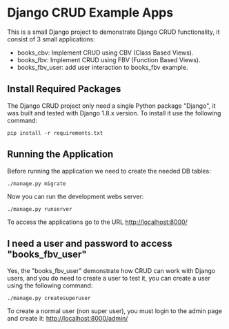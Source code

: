 # Django CRUD Example Apps

This is a small Django project to demonstrate Django CRUD functionality, it
consist of 3 small applications:

- books\_cbv: Implement CRUD using CBV (Class Based Views).
- books\_fbv: Implement CRUD using FBV (Function Based Views).
- books\_fbv\_user: add user interaction to books\_fbv example.


## Install Required Packages

The Django CRUD project only need a single Python package "Django", it was built and
tested with Django 1.8.x version. To install it use the following command:

    pip install -r requirements.txt


## Running the Application

Before running the application we need to create the needed DB tables:

    ./manage.py migrate

Now you can run the development webs server:

    ./manage.py runserver

To access the applications go to the URL <http://localhost:8000/>


## I need a user and password to access "books\_fbv\_user"

Yes, the "books\_fbv\_user" demonstrate how CRUD can work with Django users, and you do
need to create a user to test it, you can create a user using the following command:

    ./manage.py createsuperuser

To create a normal user (non super user), you must login to the admin page and
create it: <http://localhost:8000/admin/>
